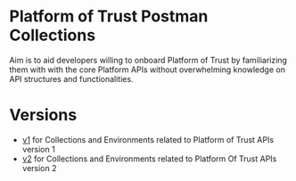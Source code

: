 # Platform of Trust Postman Collections
Aim is to aid developers willing to onboard Platform of Trust by familiarizing them with with the core Platform APIs without overwhelming knowledge on API structures and functionalities.

# Versions
- [v1](https://github.com/PlatformOfTrust/rest-client-packages/tree/develop/postman/v1) for Collections and Environments related to Platform of Trust APIs version 1
- [v2](https://github.com/PlatformOfTrust/rest-client-packages/tree/develop/postman/v2) for Collections and Environments related to Platform Of Trust APIs version 2
